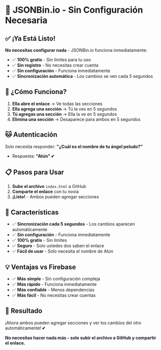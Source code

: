 # 🚀 JSONBin.io - Sin Configuración Necesaria

## ✅ ¡Ya Está Listo!

**No necesitas configurar nada** - JSONBin.io funciona inmediatamente:

- ✅ **100% gratis** - Sin límites para tu uso
- ✅ **Sin registro** - No necesitas crear cuenta
- ✅ **Sin configuración** - Funciona inmediatamente
- ✅ **Sincronización automática** - Los cambios se ven cada 5 segundos

## 🎯 ¿Cómo Funciona?

1. **Ella abre el enlace** → Ve todas las secciones
2. **Ella agrega una sección** → Tú la ves en 5 segundos
3. **Tú agregas una sección** → Ella la ve en 5 segundos
4. **Elimina una sección** → Desaparece para ambos en 5 segundos

## 🐱 Autenticación

Solo necesita responder: **"¿Cuál es el nombre de tu ángel peludo?"**
- Respuesta: **"Atún"** 💕

## 📋 Pasos para Usar

1. **Sube el archivo** `index.html` a GitHub
2. **Comparte el enlace** con tu novia
3. **¡Listo!** - Ambos pueden agregar secciones

## 🔧 Características

- ✅ **Sincronización cada 5 segundos** - Los cambios aparecen automáticamente
- ✅ **Sin configuración** - Funciona inmediatamente
- ✅ **100% gratis** - Sin límites
- ✅ **Seguro** - Solo ustedes dos saben el enlace
- ✅ **Fácil de usar** - Solo necesita el nombre de Atún

## 💡 Ventajas vs Firebase

- ✅ **Más simple** - Sin configuración compleja
- ✅ **Más rápido** - Funciona inmediatamente
- ✅ **Más confiable** - Menos dependencias
- ✅ **Más fácil** - No necesitas crear cuentas

## 🎯 Resultado

¡Ahora ambos pueden agregar secciones y ver los cambios del otro automáticamente! 💕

**No necesitas hacer nada más - solo subir el archivo a GitHub y compartir el enlace.**
